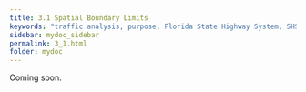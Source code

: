```yaml
---
title: 3.1 Spatial Boundary Limits
keywords: "traffic analysis, purpose, Florida State Highway System, SHS"
sidebar: mydoc_sidebar
permalink: 3_1.html
folder: mydoc
---
```


<p>
  Coming soon.
</p>